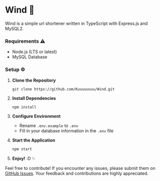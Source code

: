# Wind 🍃

Wind is a simple url shortener written in TypeScript with Express.js and MySQL2.

### Requirements :warning:
- Node.js (LTS or latest)
- MySQL Database

### Setup :gear:
1. **Clone the Repository**
    ```
    git clone https://github.com/Kuuuuuuuu/Wind.git
    ```

2. **Install Dependencies**
    ```bash
    npm install
    ```

3. **Configure Environment**
   - Rename `.env.example` to `.env`
   - Fill in your database information in the `.env` file

4. **Start the Application**
    ```bash
    npm start
    ```

5. **Enjoy!** :D :sparkles:

Feel free to contribute! If you encounter any issues, please submit them on [GitHub Issues](https://github.com/Kuuuuuuuu/Wind/issues). Your feedback and contributions are highly appreciated.
